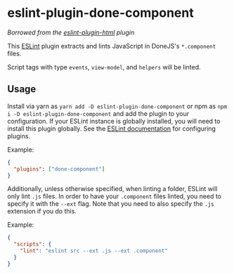 eslint-plugin-done-component
===

_Borrowed from the [eslint-plugin-html](https://github.com/BenoitZugmeyer/eslint-plugin-html) plugin_

This [ESLint](http://eslint.org) plugin extracts and lints JavaScript in DoneJS's `*.component` files.

Script tags with type `events`, `view-model`, and `helpers` will be linted.

Usage
---
Install via yarn as `yarn add -D eslint-plugin-done-component` or npm as `npm i -D eslint-plugin-done-component` and add the plugin to your configuration. If your ESLint instance is globally installed, you will need to install this plugin globally. See the [ESLint documentation](http://eslint.org/docs/user-guide/configuring#configuring-plugins) for configuring plugins.

Example:

```json
{
  "plugins": ["done-component"]
}
```

Additionally, unless otherwise specified, when linting a folder, ESLint will only lint `.js` files. In order to have your `.component` files linted, you need to specify it with the `--ext` flag. Note that you need to also specify the `.js` extension if you do this.

Example:

```json
{
  "scripts": {
    "lint": "eslint src --ext .js --ext .component"
  }
}
